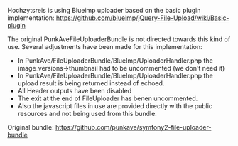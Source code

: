 Hochzytsreis is using Blueimp uploader based on the basic plugin implementation:
<https://github.com/blueimp/jQuery-File-Upload/wiki/Basic-plugin>

The original PunkAveFileUploaderBundle is not directed towards this kind of use. Several adjustments have been made for this implementation:

* In PunkAve/FileUploaderBundle/BlueImp/UploaderHandler.php the image_versions->thumbnail had to be uncommented (we don't need it)
* In PunkAve/FileUploaderBundle/BlueImp/UploaderHandler.php the upload result is being returned instead of echoed.
* All Header outputs have been disabled
* The exit at the end of FileUploader has benen uncommented.
* Also the javascript files in use are provided directly with the public resources and not being used from this bundle.

Original bundle:
<https://github.com/punkave/symfony2-file-uploader-bundle>